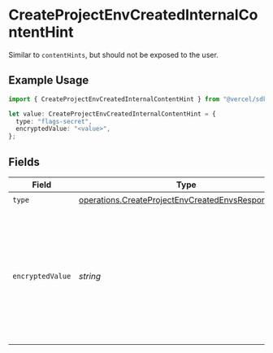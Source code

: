 # CreateProjectEnvCreatedInternalContentHint

Similar to `contentHints`, but should not be exposed to the user.

## Example Usage

```typescript
import { CreateProjectEnvCreatedInternalContentHint } from "@vercel/sdk/models/operations";

let value: CreateProjectEnvCreatedInternalContentHint = {
  type: "flags-secret",
  encryptedValue: "<value>",
};
```

## Fields

| Field                                                                                                                        | Type                                                                                                                         | Required                                                                                                                     | Description                                                                                                                  |
| ---------------------------------------------------------------------------------------------------------------------------- | ---------------------------------------------------------------------------------------------------------------------------- | ---------------------------------------------------------------------------------------------------------------------------- | ---------------------------------------------------------------------------------------------------------------------------- |
| `type`                                                                                                                       | [operations.CreateProjectEnvCreatedEnvsResponseType](../../models/operations/createprojectenvcreatedenvsresponsetype.md)     | :heavy_check_mark:                                                                                                           | N/A                                                                                                                          |
| `encryptedValue`                                                                                                             | *string*                                                                                                                     | :heavy_check_mark:                                                                                                           | Contains the `value` of the env variable, encrypted with a special key to make decryption possible in the subscriber Lambda. |